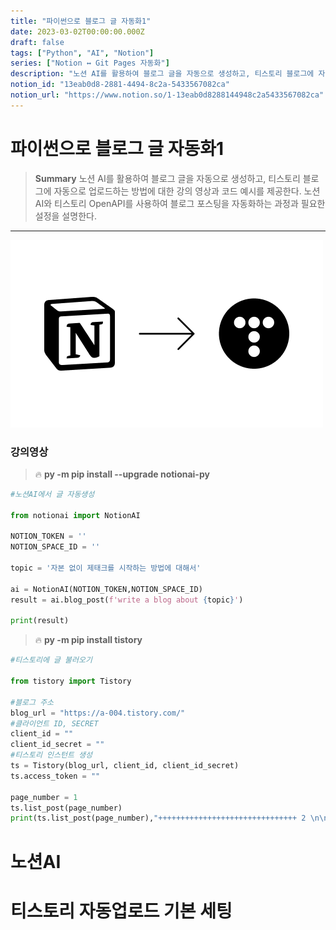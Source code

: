 ```yaml
---
title: "파이썬으로 블로그 글 자동화1"
date: 2023-03-02T00:00:00.000Z
draft: false
tags: ["Python", "AI", "Notion"]
series: ["Notion ↔ Git Pages 자동화"]
description: "노션 AI를 활용하여 블로그 글을 자동으로 생성하고, 티스토리 블로그에 자동으로 업로드하는 방법에 대한 강의 영상과 코드 예시를 제공한다. 노션 AI와 티스토리 OpenAPI를 사용하여 블로그 포스팅을 자동화하는 과정과 필요한 설정을 설명한다."
notion_id: "13eab0d8-2881-4494-8c2a-5433567082ca"
notion_url: "https://www.notion.so/1-13eab0d8288144948c2a5433567082ca"
---
```


# 파이썬으로 블로그 글 자동화1

> **Summary**
> 노션 AI를 활용하여 블로그 글을 자동으로 생성하고, 티스토리 블로그에 자동으로 업로드하는 방법에 대한 강의 영상과 코드 예시를 제공한다. 노션 AI와 티스토리 OpenAPI를 사용하여 블로그 포스팅을 자동화하는 과정과 필요한 설정을 설명한다.

---

![Image](image_ceb88e410780.png)

### 강의영상

> 🔥 **py -m pip install --upgrade notionai-py**

```python
#노션AI에서 글 자동생성

from notionai import NotionAI

NOTION_TOKEN = ''
NOTION_SPACE_ID = ''

topic = '자본 없이 제태크를 시작하는 방법에 대해서'

ai = NotionAI(NOTION_TOKEN,NOTION_SPACE_ID)
result = ai.blog_post(f'write a blog about {topic}')

print(result)
```

> 🔥 **py -m pip install tistory**

```python
#티스토리에 글 불러오기

from tistory import Tistory

#블로그 주소
blog_url = "https://a-004.tistory.com/"
#클라이언트 ID, SECRET
client_id = ""
client_id_secret = ""
#티스토리 인스턴트 생성
ts = Tistory(blog_url, client_id, client_id_secret)
ts.access_token = ""

page_number = 1
ts.list_post(page_number)
print(ts.list_post(page_number),"+++++++++++++++++++++++++++++++ 2 \n\n")
```

# 노션AI

# 티스토리 자동업로드 기본 세팅

